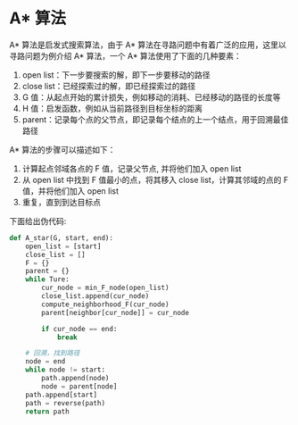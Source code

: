 # A\* 算法

A\* 算法是启发式搜索算法，由于 A\* 算法在寻路问题中有着广泛的应用，这里以寻路问题为例介绍 A\* 算法，一个 A\* 算法使用了下面的几种要素：
1. open list：下一步要搜索的解，即下一步要移动的路径
2. close list：已经探索过的解，即已经探索过的路径
3. G 值：从起点开始的累计损失，例如移动的消耗、已经移动的路径的长度等
4. H 值：启发函数，例如从当前路径到目标坐标的距离
5. parent：记录每个点的父节点，即记录每个结点的上一个结点，用于回溯最佳路径

A\* 算法的步骤可以描述如下：
1. 计算起点邻域各点的 F 值，记录父节点, 并将他们加入 open list
2. 从 open list 中找到 F 值最小的点，将其移入 close list，计算其邻域的点的 F 值，并将他们加入 open list
3. 重复，直到到达目标点

下面给出伪代码:
```python
def A_star(G, start, end):
	open_list = [start]
	close_list = []
	F = {}
	parent = {}
	while Ture:
		cur_node = min_F_node(open_list)
		close_list.append(cur_node)
		compute_neighborhood_F(cur_node)
		parent[neighbor[cur_node]] = cur_node 

		if cur_node == end:
			break

	# 回溯，找到路径
	node = end
	while node != start:
		path.append(node)
		node = parent[node]
	path.append[start]
	path = reverse(path)
	return path
```